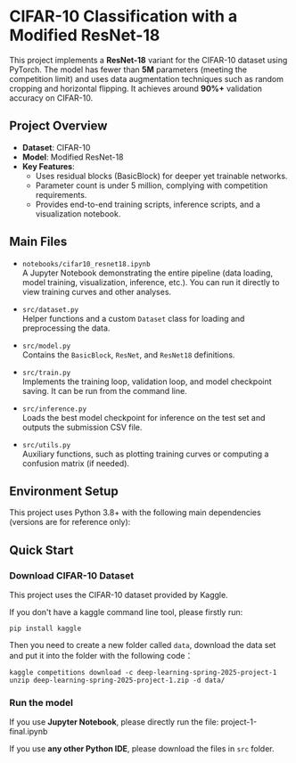 # CIFAR-10 Classification with a Modified ResNet-18

This project implements a **ResNet-18** variant for the CIFAR-10 dataset using PyTorch. The model has fewer than **5M** parameters (meeting the competition limit) and uses data augmentation techniques such as random cropping and horizontal flipping. It achieves around **90%+** validation accuracy on CIFAR-10.

## Project Overview

- **Dataset**: CIFAR-10  
- **Model**: Modified ResNet-18  
- **Key Features**:
  - Uses residual blocks (BasicBlock) for deeper yet trainable networks.
  - Parameter count is under 5 million, complying with competition requirements.
  - Provides end-to-end training scripts, inference scripts, and a visualization notebook.

## Main Files

- `notebooks/cifar10_resnet18.ipynb`  
  A Jupyter Notebook demonstrating the entire pipeline (data loading, model training, visualization, inference, etc.). You can run it directly to view training curves and other analyses.

- `src/dataset.py`  
  Helper functions and a custom `Dataset` class for loading and preprocessing the data.

- `src/model.py`  
  Contains the `BasicBlock`, `ResNet`, and `ResNet18` definitions.

- `src/train.py`  
  Implements the training loop, validation loop, and model checkpoint saving. It can be run from the command line.

- `src/inference.py`  
  Loads the best model checkpoint for inference on the test set and outputs the submission CSV file.

- `src/utils.py`  
  Auxiliary functions, such as plotting training curves or computing a confusion matrix (if needed).

## Environment Setup

This project uses Python 3.8+ with the following main dependencies (versions are for reference only):

## Quick Start

### Download CIFAR-10 Dataset

This project uses the CIFAR-10 dataset provided by Kaggle. 

If you don't have a kaggle command line tool, please firstly run:
```
pip install kaggle
```

Then you need to create a new folder called `data`, download the data set and put it into the folder with the following code：
```
kaggle competitions download -c deep-learning-spring-2025-project-1
unzip deep-learning-spring-2025-project-1.zip -d data/
```

### Run the model

If you use **Jupyter Notebook**, please directly run the file: project-1-final.ipynb

If you use **any other Python IDE**, please download the files in `src` folder.
